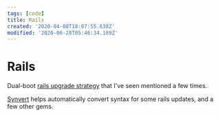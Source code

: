 ```yaml
---
tags: [code]
title: Rails
created: '2020-04-08T18:07:55.638Z'
modified: '2020-06-28T05:46:34.189Z'
---
```


# Rails

Dual-boot [rails upgrade strategy](https://www.fastruby.io/blog/rails/upgrade/our-rails-upgrade-process.html) that I've seen mentioned a few times.

[Synvert](https://github.com/xinminlabs/synvert) helps automatically convert syntax for some rails updates, and a few other gems.


